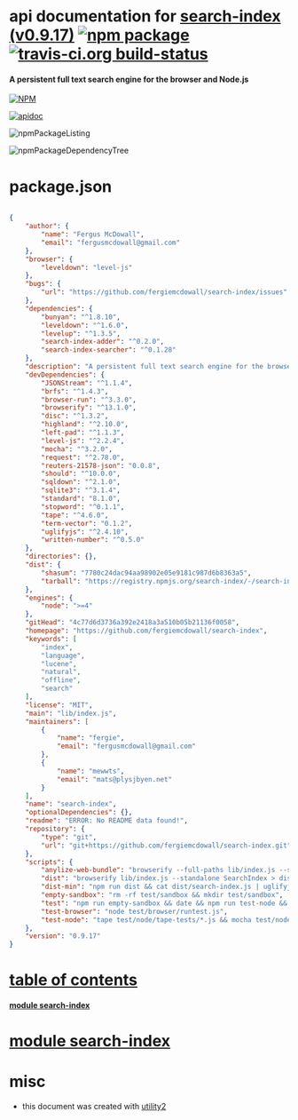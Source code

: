 # api documentation for  [search-index (v0.9.17)](https://github.com/fergiemcdowall/search-index)  [![npm package](https://img.shields.io/npm/v/npmdoc-search-index.svg?style=flat-square)](https://www.npmjs.org/package/npmdoc-search-index) [![travis-ci.org build-status](https://api.travis-ci.org/npmdoc/node-npmdoc-search-index.svg)](https://travis-ci.org/npmdoc/node-npmdoc-search-index)
#### A persistent full text search engine for the browser and Node.js

[![NPM](https://nodei.co/npm/search-index.png?downloads=true)](https://www.npmjs.com/package/search-index)

[![apidoc](https://npmdoc.github.io/node-npmdoc-search-index/build/screenCapture.buildNpmdoc.browser._2Fhome_2Ftravis_2Fbuild_2Fnpmdoc_2Fnode-npmdoc-search-index_2Ftmp_2Fbuild_2Fapidoc.html.png)](https://npmdoc.github.io/node-npmdoc-search-index/build/apidoc.html)

![npmPackageListing](https://npmdoc.github.io/node-npmdoc-search-index/build/screenCapture.npmPackageListing.svg)

![npmPackageDependencyTree](https://npmdoc.github.io/node-npmdoc-search-index/build/screenCapture.npmPackageDependencyTree.svg)



# package.json

```json

{
    "author": {
        "name": "Fergus McDowall",
        "email": "fergusmcdowall@gmail.com"
    },
    "browser": {
        "leveldown": "level-js"
    },
    "bugs": {
        "url": "https://github.com/fergiemcdowall/search-index/issues"
    },
    "dependencies": {
        "bunyan": "^1.8.10",
        "leveldown": "^1.6.0",
        "levelup": "^1.3.5",
        "search-index-adder": "^0.2.0",
        "search-index-searcher": "^0.1.28"
    },
    "description": "A persistent full text search engine for the browser and Node.js",
    "devDependencies": {
        "JSONStream": "^1.1.4",
        "brfs": "^1.4.3",
        "browser-run": "^3.3.0",
        "browserify": "^13.1.0",
        "disc": "^1.3.2",
        "highland": "^2.10.0",
        "left-pad": "^1.1.3",
        "level-js": "^2.2.4",
        "mocha": "^3.2.0",
        "request": "^2.78.0",
        "reuters-21578-json": "0.0.8",
        "should": "^10.0.0",
        "sqldown": "^2.1.0",
        "sqlite3": "^3.1.4",
        "standard": "8.1.0",
        "stopword": "^0.1.1",
        "tape": "^4.6.0",
        "term-vector": "0.1.2",
        "uglifyjs": "^2.4.10",
        "written-number": "^0.5.0"
    },
    "directories": {},
    "dist": {
        "shasum": "7780c24dac94aa98902e05e9181c987d6b8363a5",
        "tarball": "https://registry.npmjs.org/search-index/-/search-index-0.9.17.tgz"
    },
    "engines": {
        "node": ">=4"
    },
    "gitHead": "4c77d6d3736a392e2418a3a510b05b21136f0058",
    "homepage": "https://github.com/fergiemcdowall/search-index",
    "keywords": [
        "index",
        "language",
        "lucene",
        "natural",
        "offline",
        "search"
    ],
    "license": "MIT",
    "main": "lib/index.js",
    "maintainers": [
        {
            "name": "fergie",
            "email": "fergusmcdowall@gmail.com"
        },
        {
            "name": "mewwts",
            "email": "mats@plysjbyen.net"
        }
    ],
    "name": "search-index",
    "optionalDependencies": {},
    "readme": "ERROR: No README data found!",
    "repository": {
        "type": "git",
        "url": "git+https://github.com/fergiemcdowall/search-index.git"
    },
    "scripts": {
        "anylize-web-bundle": "browserify --full-paths lib/index.js --standalone SearchIndex > dist/search-index-full-paths.js && discify dist/search-index-full-paths.js > dist/out.html",
        "dist": "browserify lib/index.js --standalone SearchIndex > dist/search-index.js",
        "dist-min": "npm run dist && cat dist/search-index.js | uglifyjs -c dead_code > dist/search-index.min.js",
        "empty-sandbox": "rm -rf test/sandbox && mkdir test/sandbox",
        "test": "npm run empty-sandbox && date && npm run test-node && npm run test-browser && standard test/* lib/*",
        "test-browser": "node test/browser/runtest.js",
        "test-node": "tape test/node/tape-tests/*.js && mocha test/node/mocha-tests --recursive --timeout 10000"
    },
    "version": "0.9.17"
}
```



# <a name="apidoc.tableOfContents"></a>[table of contents](#apidoc.tableOfContents)

#### [module search-index](#apidoc.module.search-index)



# <a name="apidoc.module.search-index"></a>[module search-index](#apidoc.module.search-index)



# misc
- this document was created with [utility2](https://github.com/kaizhu256/node-utility2)
